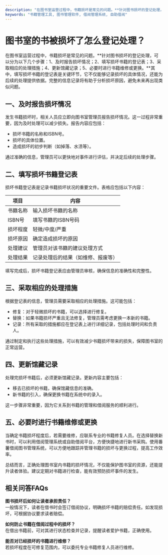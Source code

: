 ```yaml
---
description: "在图书室运营过程中，书籍损坏是常见的问题。**针对图书损坏的登记处理，可以分为以下几个步骤：1、及时报告损坏情况；2、填写损坏书籍的登记表；3、采取相应的处理措施；4、更新馆藏记录；5、必要时进行书籍维修或更换。**其中，填写损坏书籍的登记表是关键环节，它不仅能够记录损坏的具体情况，还能为后续的处理提供依据。完整的信息记录将有助于分析损坏原因，避免未来再出现类似问题。"
keywords: "书籍管理工具, 图书管理软件, 借阅管理系统, 自助借阅"
---
```

# 图书室的书被损坏了怎么登记处理？

在图书室运营过程中，书籍损坏是常见的问题。**针对图书损坏的登记处理，可以分为以下几个步骤：1、及时报告损坏情况；2、填写损坏书籍的登记表；3、采取相应的处理措施；4、更新馆藏记录；5、必要时进行书籍维修或更换。**其中，填写损坏书籍的登记表是关键环节，它不仅能够记录损坏的具体情况，还能为后续的处理提供依据。完整的信息记录将有助于分析损坏原因，避免未来再出现类似问题。

## 一、及时报告损坏情况

发生书籍损坏时，相关人员应立即向图书室管理员报告损坏情况。这一过程非常重要，因为及时处理可以减少损失。报告内容应包括：

- 损坏书籍的名称和ISBN号。
- 损坏的具体位置。
- 造成损坏的初步判断（如掉落、水渍等）。

通过准确的信息，管理员可以更快地对事件进行评估，并决定后续的处理步骤。

## 二、填写损坏书籍登记表

损坏书籍登记表是记录书籍损坏状况的重要文件。表格应包括以下内容：

| 项目         | 内容                                   |
|--------------|----------------------------------------|
| 书籍名称     | 输入损坏书籍的名称                   |
| ISBN号       | 填写书籍的ISBN号码                    |
| 损坏程度     | 轻微/中度/严重                         |
| 损坏原因     | 确定造成损坏的原因                     |
| 处理建议     | 管理员对该书籍的建议处理方式          |
| 处理结果     | 记录处理后的结果（如维修、报废等）    |

填写完成后，损坏书籍登记表应由管理员审核，确保信息的准确性和完整性。

## 三、采取相应的处理措施

根据登记表的信息，管理员需要采取相应的处理措施。这可能包括：

- 修复：对于轻微损坏的书籍，可以选择进行修复。
- 替换：如果书籍损坏严重且无法修复，管理员需考虑更换一本新的书籍。
- 记录：所有采取的措施都应在登记表上进行详细记录，包括处理时间和负责人。

通过制定和执行这些处理措施，可以有效减少书籍损坏带来的损失，保障图书室的正常运营。

## 四、更新馆藏记录

处理完损坏书籍后，必须更新馆藏记录。更新内容主要包括：

- 移去已损坏的书籍，确保馆藏信息的准确。
- 新书籍的引入，确保更换书籍在系统中的录入。
  
这一步骤非常重要，因为它关系到书籍的管理和借阅服务的顺利进行。

## 五、必要时进行书籍维修或更换

当确定书籍损坏程度后，若需要维修，应联系专业的书籍修复人员。在选择替换新书时，可以利用借阅管理系统或自助借阅平台，方便快捷地进行新书采购。使用番薯借阅图书管理系统，可以方便地跟踪并管理书籍的损坏与更换过程，提高工作效率。

总结而言，正确处理图书室内书籍的损坏情况，不仅能保护图书室的资源，还能提升读者体验。建议定期对书籍进行检查，能有效预防损坏事件的发生。

## 相关问答FAQs

**图书损坏后如何让读者承担责任？**  
一般情况下，读者在借书时会签订借阅协议，明确损坏书籍的赔偿责任。如发现损坏，可根据协议要求读者赔偿。

**如何防止书籍在借阅过程中的损坏？**  
在借出书籍前，可对其进行状态检查并记录，提醒读者爱护书籍，正确使用。

**能否对已经损坏的书籍进行维修？**  
若损坏程度在可修复范围内，可以委托专业书籍修复人员进行维修。
